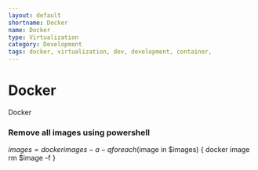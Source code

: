```yaml
---
layout: default
shortname: Docker
name: Docker
type: Virtualization
category: Development
tags: docker, virtualization, dev, development, container,  
---
```


# Docker 

Docker

### Remove all images using powershell

$images = docker images -a -q
foreach ($image in $images) { docker image rm $image -f }